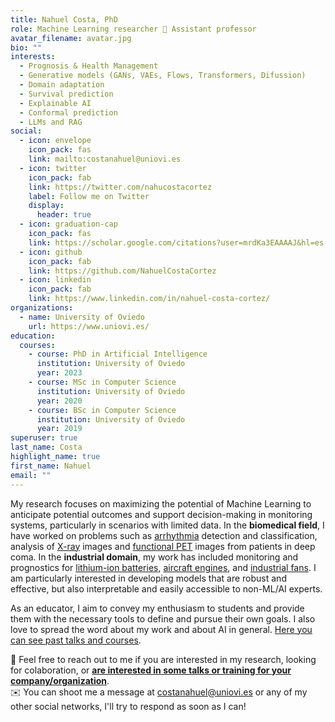 ```yaml
---
title: Nahuel Costa, PhD
role: Machine Learning researcher 🤖 Assistant professor
avatar_filename: avatar.jpg
bio: ""
interests:
  - Prognosis & Health Management
  - Generative models (GANs, VAEs, Flows, Transformers, Difussion)
  - Domain adaptation
  - Survival prediction
  - Explainable AI
  - Conformal prediction
  - LLMs and RAG
social:
  - icon: envelope
    icon_pack: fas
    link: mailto:costanahuel@uniovi.es
  - icon: twitter
    icon_pack: fab
    link: https://twitter.com/nahucostacortez
    label: Follow me on Twitter
    display:
      header: true
  - icon: graduation-cap
    icon_pack: fas
    link: https://scholar.google.com/citations?user=mrdKa3EAAAAJ&hl=es
  - icon: github
    icon_pack: fab
    link: https://github.com/NahuelCostaCortez
  - icon: linkedin
    icon_pack: fab
    link: https://www.linkedin.com/in/nahuel-costa-cortez/
organizations:
  - name: University of Oviedo
    url: https://www.uniovi.es/
education:
  courses:
    - course: PhD in Artificial Intelligence
      institution: University of Oviedo
      year: 2023
    - course: MSc in Computer Science
      institution: University of Oviedo
      year: 2020
    - course: BSc in Computer Science
      institution: University of Oviedo
      year: 2019
superuser: true
last_name: Costa
highlight_name: true
first_name: Nahuel
email: ""
---
```

My research focuses on maximizing the potential of Machine Learning to anticipate potential outcomes and support decision-making in monitoring systems, particularly in scenarios with limited data. In the **biomedical field**, I have worked on problems such as <ins>arrhythmia</ins> detection and classification, analysis of <ins>X-ray</ins> images and <ins>functional PET</ins> images from patients in deep coma. In the **industrial domain**, my work has included monitoring and prognostics for <ins>lithium-ion batteries</ins>, <ins>aircraft engines</ins>, and <ins>industrial fans</ins>. I am particularly interested in developing models that are robust and effective, but also interpretable and easily accessible to non-ML/AI experts.

As an educator, I aim to convey my enthusiasm to students and provide them with the necessary tools to define and pursue their own goals. I also love to spread the word about my work and about AI in general. <ins>[Here](http://www.nahuelcosta.com/es/#talks) you can see past talks and courses</ins>.
 
💬  Feel free to reach out to me if you are interested in my research, looking for colaboration, or **<ins>are interested in some talks or training for your company/organization</ins>**.<br>
✉️  You can shoot me a message at costanahuel@uniovi.es or any of my other social networks, I'll try to respond as soon as I can!
